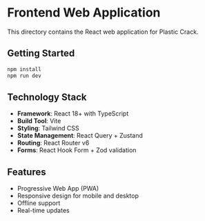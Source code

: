 # Frontend Web Application

This directory contains the React web application for Plastic Crack.

## Getting Started

```bash
npm install
npm run dev
```

## Technology Stack

- **Framework**: React 18+ with TypeScript
- **Build Tool**: Vite
- **Styling**: Tailwind CSS
- **State Management**: React Query + Zustand
- **Routing**: React Router v6
- **Forms**: React Hook Form + Zod validation

## Features

- Progressive Web App (PWA)
- Responsive design for mobile and desktop
- Offline support
- Real-time updates
